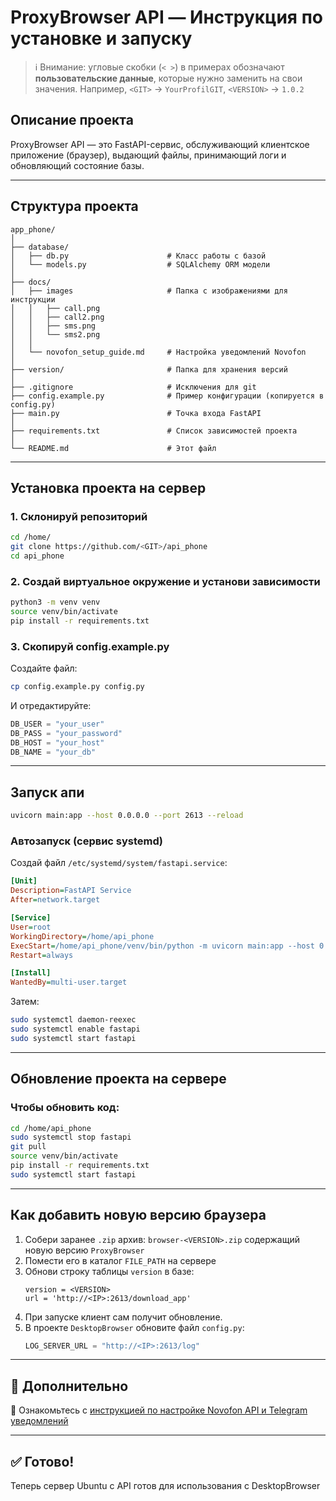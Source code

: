 # ProxyBrowser API — Инструкция по установке и запуску

> ℹ️ Внимание: угловые скобки (`< >`) в примерах обозначают **пользовательские данные**, которые нужно заменить на свои значения.
> Например, `<GIT>` → `YourProfilGIT`, `<VERSION>` → `1.0.2`

## Описание проекта
ProxyBrowser API — это FastAPI-сервис, обслуживающий клиентское приложение (браузер), выдающий файлы, принимающий логи и обновляющий состояние базы.

---

## Структура проекта

```
app_phone/
│   
├── database/
│   ├── db.py                      # Класс работы с базой
│   └── models.py                  # SQLAlchemy ORM модели
│ 
├── docs/
│   ├── images                     # Папка с изображениями для инструкции
│   │   ├── call.png
│   │   ├── call2.png
│   │   ├── sms.png
│   │   └── sms2.png
│   │ 
│   └── novofon_setup_guide.md     # Настройка уведомлений Novofon
│  
├── version/                       # Папка для хранения версий
│  
├── .gitignore                     # Исключения для git
├── config.example.py              # Пример конфигурации (копируется в config.py)
├── main.py                        # Точка входа FastAPI
│   
├── requirements.txt               # Список зависимостей проекта
│   
└── README.md                      # Этот файл
```

---

## Установка проекта на сервер

### 1. Склонируй репозиторий
```bash
cd /home/
git clone https://github.com/<GIT>/api_phone
cd api_phone
```

### 2. Создай виртуальное окружение и установи зависимости
```bash
python3 -m venv venv
source venv/bin/activate
pip install -r requirements.txt
```

### 3. Скопируй config.example.py

Создайте файл:

```bash
cp config.example.py config.py
```

И отредактируйте:

```python
DB_USER = "your_user"
DB_PASS = "your_password"
DB_HOST = "your_host"
DB_NAME = "your_db"
```

---

## Запуск апи
```bash
uvicorn main:app --host 0.0.0.0 --port 2613 --reload
```

### Автозапуск (сервис systemd)
Создай файл `/etc/systemd/system/fastapi.service`:

```ini
[Unit]
Description=FastAPI Service
After=network.target

[Service]
User=root
WorkingDirectory=/home/api_phone
ExecStart=/home/api_phone/venv/bin/python -m uvicorn main:app --host 0.0.0.0 --port 2613
Restart=always

[Install]
WantedBy=multi-user.target
```

Затем:
```bash
sudo systemctl daemon-reexec
sudo systemctl enable fastapi
sudo systemctl start fastapi
```

---

## Обновление проекта на сервере

### Чтобы обновить код:
```bash
cd /home/api_phone
sudo systemctl stop fastapi
git pull
source venv/bin/activate
pip install -r requirements.txt
sudo systemctl start fastapi
```

---

## Как добавить новую версию браузера

1. Собери заранее `.zip` архив: `browser-<VERSION>.zip` содержащий новую версию `ProxyBrowser`
2. Помести его в каталог `FILE_PATH` на сервере
3. Обнови строку таблицы `version` в базе:
    ```
    version = <VERSION>
    url = 'http://<IP>:2613/download_app'
    ```
4. При запуске клиент сам получит обновление.
5. В проекте `DesktopBrowser` обновите файл `config.py`:
    ```python
    LOG_SERVER_URL = "http://<IP>:2613/log"
    ```

---

## 📎 Дополнительно

📘 Ознакомьтесь с [инструкцией по настройке Novofon API и Telegram уведомлений](docs/novofon_setup_guide.md)

---

## ✅ Готово!

Теперь сервер Ubuntu с API готов для использования с DesktopBrowser
